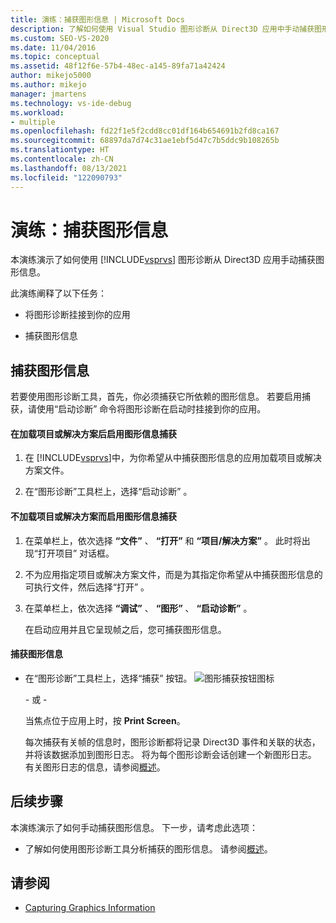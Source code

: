 ```yaml
---
title: 演练：捕获图形信息 | Microsoft Docs
description: 了解如何使用 Visual Studio 图形诊断从 Direct3D 应用中手动捕获图形信息。
ms.custom: SEO-VS-2020
ms.date: 11/04/2016
ms.topic: conceptual
ms.assetid: 48f12f6e-57b4-48ec-a145-89fa71a42424
author: mikejo5000
ms.author: mikejo
manager: jmartens
ms.technology: vs-ide-debug
ms.workload:
- multiple
ms.openlocfilehash: fd22f1e5f2cdd8cc01df164b654691b2fd8ca167
ms.sourcegitcommit: 68897da7d74c31ae1ebf5d47c7b5ddc9b108265b
ms.translationtype: HT
ms.contentlocale: zh-CN
ms.lasthandoff: 08/13/2021
ms.locfileid: "122090793"
---
```

# <a name="walkthrough-capturing-graphics-information"></a>演练：捕获图形信息
本演练演示了如何使用 [!INCLUDE[vsprvs](../../code-quality/includes/vsprvs_md.md)] 图形诊断从 Direct3D 应用手动捕获图形信息。

 此演练阐释了以下任务：

- 将图形诊断挂接到你的应用

- 捕获图形信息

## <a name="capturing-graphics-information"></a>捕获图形信息
 若要使用图形诊断工具，首先，你必须捕获它所依赖的图形信息。 若要启用捕获，请使用“启动诊断”  命令将图形诊断在启动时挂接到你的应用。

#### <a name="to-enable-the-capture-of-graphics-information-after-a-project-or-solution-is-loaded"></a>在加载项目或解决方案后启用图形信息捕获

1. 在 [!INCLUDE[vsprvs](../../code-quality/includes/vsprvs_md.md)]中，为你希望从中捕获图形信息的应用加载项目或解决方案文件。

2. 在“图形诊断”工具栏上，选择“启动诊断” 。

#### <a name="to-enable-the-capture-of-graphics-information-without-loading-a-project-or-solution"></a>不加载项目或解决方案而启用图形信息捕获

1. 在菜单栏上，依次选择 **“文件”** 、 **“打开”** 和 **“项目/解决方案”** 。 此时将出现“打开项目”  对话框。

2. 不为应用指定项目或解决方案文件，而是为其指定你希望从中捕获图形信息的可执行文件，然后选择“打开” 。

3. 在菜单栏上，依次选择 **“调试”** 、 **“图形”** 、 **“启动诊断”** 。

   在启动应用并且它呈现帧之后，您可捕获图形信息。

#### <a name="to-capture-graphics-information"></a>捕获图形信息

- 在“图形诊断”工具栏上，选择“捕获”  按钮。 ![图形捕获按钮图标](media/debuggingdirectxgraphics.png "DebuggingDirectXGraphics")

   \- 或 -

   当焦点位于应用上时，按 **Print Screen**。

  每次捕获有关帧的信息时，图形诊断都将记录 Direct3D 事件和关联的状态，并将该数据添加到图形日志。 将为每个图形诊断会话创建一个新图形日志。 有关图形日志的信息，请参阅[概述](overview-of-visual-studio-graphics-diagnostics.md)。

## <a name="next-steps"></a>后续步骤
 本演练演示了如何手动捕获图形信息。 下一步，请考虑此选项：

- 了解如何使用图形诊断工具分析捕获的图形信息。 请参阅[概述](overview-of-visual-studio-graphics-diagnostics.md)。

## <a name="see-also"></a>请参阅
- [Capturing Graphics Information](capturing-graphics-information.md)